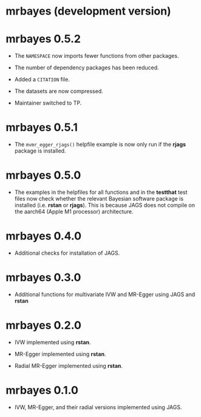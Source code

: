 # mrbayes (development version)

# mrbayes 0.5.2

* The `NAMESPACE` now imports fewer functions from other packages.

* The number of dependency packages has been reduced.

* Added a `CITATION` file.

* The datasets are now compressed.

* Maintainer switched to TP.

# mrbayes 0.5.1

* The `mvmr_egger_rjags()` helpfile example is now only run if the **rjags** package is installed.

# mrbayes 0.5.0

* The examples in the helpfiles for all functions and in the **testthat** test files now check whether the relevant Bayesian software package is installed (i.e. **rstan** or **rjags**). This is because JAGS does not compile on the aarch64 (Apple M1 processor) architecture.

# mrbayes 0.4.0

* Additional checks for installation of JAGS.

# mrbayes 0.3.0

* Additional functions for multivariate IVW and MR-Egger using JAGS and **rstan**

# mrbayes 0.2.0

* IVW implemented using **rstan**.

* MR-Egger implemented using **rstan**.

* Radial MR-Egger implemented using **rstan**.

# mrbayes 0.1.0

* IVW, MR-Egger, and their radial versions implemented using JAGS.

